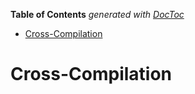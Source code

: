 <!-- START doctoc generated TOC please keep comment here to allow auto update -->
<!-- DON'T EDIT THIS SECTION, INSTEAD RE-RUN doctoc TO UPDATE -->
**Table of Contents**  *generated with [DocToc](https://github.com/thlorenz/doctoc)*

- [Cross-Compilation](#cross-compilation)

<!-- END doctoc generated TOC please keep comment here to allow auto update -->

# Cross-Compilation
